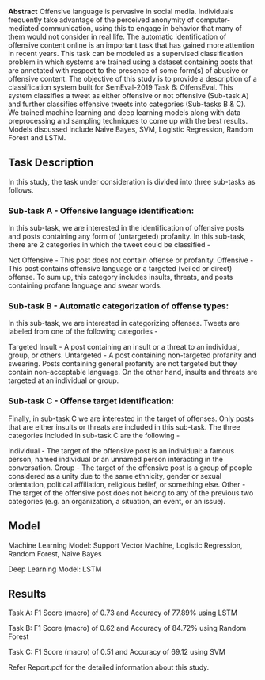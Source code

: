 **Abstract** 
Offensive language is pervasive in social media. Individuals frequently take advantage of the perceived anonymity of computer-mediated communication, using this to engage in behavior that many of them would not consider in real life. The automatic identification of offensive content online is an important task that has gained more attention in recent years. This task can be modeled as a supervised classification problem in which systems are trained using a dataset containing posts that are annotated with respect to the presence of some form(s) of abusive or offensive content. The objective of this study is to provide a description of a classification system built for SemEval-2019 Task 6: OffensEval. This system classifies a tweet as either offensive or not offensive (Sub-task A) and further classifies offensive tweets into categories (Sub-tasks B \& C). We trained machine learning and deep learning models along with data preprocessing and sampling techniques to come up with the best results. Models discussed include Naive Bayes, SVM, Logistic Regression, Random Forest and LSTM.


## Task Description

In this study, the task under consideration is divided into three sub-tasks as follows.

### Sub-task A - Offensive language identification:

In this sub-task, we are interested in the identification of offensive posts and posts containing any form of (untargeted) profanity. In this sub-task, there are 2 categories in which the tweet could be classified -

Not Offensive - This post does not contain offense or profanity.
Offensive - This post contains offensive language or a targeted (veiled or direct) offense. To sum up, this category includes insults, threats, and posts containing profane language and swear words.

### Sub-task B - Automatic categorization of offense types:

In this sub-task, we are interested in categorizing
offenses. Tweets are labeled from one of the
following categories -

Targeted Insult - A post containing an insult or a threat to an individual, group, or others.
Untargeted - A post containing non-targeted profanity and swearing. Posts containing general profanity are not targeted but they contain non-acceptable language. On the other hand, insults and threats are targeted at an individual or group.

### Sub-task C - Offense target identification:
Finally, in sub-task C we are interested in the target of offenses. Only posts that are either insults or threats are included in this sub-task. The three categories included in sub-task C are the following - 

Individual - The target of the offensive post is an individual: a famous person, named individual or an unnamed person interacting in the conversation.
Group - The target of the offensive post is a group of people considered as a unity due to the same ethnicity, gender or sexual orientation, political affiliation, religious belief, or something else.
Other - The target of the offensive post does not belong to any of the previous two categories (e.g. an organization, a situation, an event, or an issue).

## Model

Machine Learning Model: Support Vector Machine, Logistic Regression, Random Forest, Naive Bayes

Deep Learning Model: LSTM

## Results
Task A: F1 Score (macro) of 0.73 and Accuracy of 77.89% using LSTM

Task B: F1 Score (macro) of 0.62 and Accuracy of 84.72% using Random Forest

Task C: F1 Score (macro) of 0.51 and Accuracy of 69.12 using SVM  

Refer Report.pdf for the detailed information about this study.
